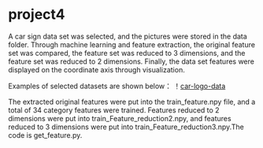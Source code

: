 # project4
A car sign data set was selected, and the pictures were stored in the data folder. Through machine learning and feature extraction, the original feature set was compared, the feature set was reduced to 3 dimensions, and the feature set was reduced to 2 dimensions. Finally, the data set features were displayed on the coordinate axis through visualization.

Examples of selected datasets are shown below：
！[car-logo-data](https://github.com/YuanchunZ/project4/blob/main/IMG_3553.JPG)

The extracted original features were put into the train_feature.npy file, and a total of 34 category features were trained. Features reduced to 2 dimensions were put into train_Feature_reduction2.npy, and features reduced to 3 dimensions were put into train_Feature_reduction3.npy.The code is get_feature.py.


